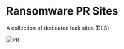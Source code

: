 # Ransomware PR Sites

A collection of dedicated leak sites (DLS)

![PR](https://user-images.githubusercontent.com/18624685/137061053-af3e11c7-d4e0-4237-86f5-cabeb32846f9.jpg)
